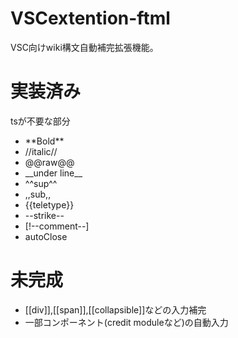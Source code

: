 # VSCextention-ftml
VSC向けwiki構文自動補完拡張機能。<br>
# 実装済み
tsが不要な部分
* \*\*Bold\*\*
* //italic//
* @@raw@@
* \_\_under line\_\_
* \^\^sup\^\^
* ,,sub,,
* \{\{teletype\}\}
* \-\-strike\-\-
* \[!\-\-comment\-\-\]
* autoClose

# 未完成
* [[div]],[[span]],[[collapsible]]などの入力補完
* 一部コンポーネント(credit moduleなど)の自動入力
